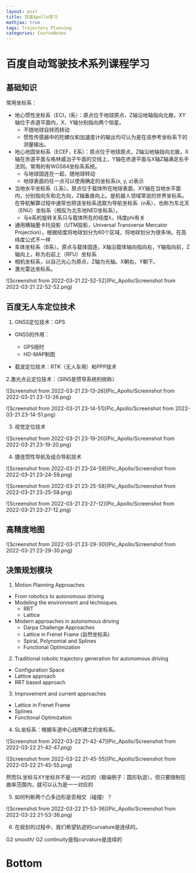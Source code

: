 ```yaml
---
layout: post
title: 百度Apollo学习
mathjax: true
tags: Trajectory Planning
categories: CourseNotes
---
```




# 百度自动驾驶技术系列课程学习

## 基础知识

常用坐标系：

- 地心惯性坐标系（ECI，I系）：原点位于地球原点，Z轴沿地轴指向北极，XY轴位于赤道平面内，X、Y轴分别指向两个恒星。
  - 不随地球自转而转动
  - 惯性传感器中的陀螺仪和加速度计的输出均可认为是在该参考坐标系下的测量输出。
- 地心地固坐标系（ECEF，E系）：原点位于地球原点，Z轴沿地轴指向北极，X轴在赤道平面与格林威治子午面的交线上，Y轴在赤道平面与X轴Z轴满足右手法则。常用的有WGS84坐标系系统。
  - 与地球固连在一起，随地球转动
  - 地球表面的任一点可以使用确定的坐标系(x, y, z)表示
- 当地水平坐标系（L系）。原点位于载体所在地球表面，XY轴在当地水平面内，分别指向东和北方向，Z轴垂直向上。是机器人领域常说的世界坐标系。在导航解算过程中通常也把该坐标系选取为导航坐标系（n系），也称为东北天（ENU）坐标系（相反为北东地NED坐标系）。
  - 与e系的旋转关系只与载体所在的经度λ，纬度phi有关
- 通用横轴墨卡托投影（UTM投影，Universal Transverse Mercator Projection）。根据经度将地球划分为60个区域，将地球划分为很多块。在高纬度公式不一样
- 车体坐标系（B系）。原点与载体固连，X轴沿载体轴向指向右，Y轴指向前，Z轴向上，称为右前上（RFU）坐标系
- 相机坐标系，以自己光心为原点，Z轴为光轴。X朝右，Y朝下。
- 激光雷达坐标系。

![Screenshot from 2022-03-21 22-52-52](Pic_Apollo/Screenshot from 2022-03-21 22-52-52.png)



## 百度无人车定位技术

1. GNSS定位技术：GPS

- GNSS的作用：
  - GPS授时
  - HD-MAP制图

- 载波定位技术：RTK（无人车用）和PPP技术

2.激光点云定位技术：（SINS是惯导系统的统称）

![Screenshot from 2022-03-21 23-13-26](Pic_Apollo/Screenshot from 2022-03-21 23-13-26.png)

![Screenshot from 2022-03-21 23-14-51](Pic_Apollo/Screenshot from 2022-03-21 23-14-51.png)

3. 视觉定位技术

![Screenshot from 2022-03-21 23-19-20](Pic_Apollo/Screenshot from 2022-03-21 23-19-20.png)

4. 捷连惯性导航及组合导航技术

![Screenshot from 2022-03-21 23-24-59](Pic_Apollo/Screenshot from 2022-03-21 23-24-59.png)

![Screenshot from 2022-03-21 23-25-58](Pic_Apollo/Screenshot from 2022-03-21 23-25-58.png)

![Screenshot from 2022-03-21 23-27-12](Pic_Apollo/Screenshot from 2022-03-21 23-27-12.png)

## 高精度地图

![Screenshot from 2022-03-21 23-29-30](Pic_Apollo/Screenshot from 2022-03-21 23-29-30.png)



## 决策规划模块

1. Motion Planning Approaches

- From robotics to autonomous driving
- Modeling the environment and techniques.
  - RRT
  - Lattice
- Modern approaches in autonomous driving
  - Darpa Challenge Approaches
  - Lattice in Frenet Frame (自然坐标系)
  - Spiral, Polynomial and Splines
  - Functional Optimization

2. Traditional robotic trajectory generation for autonomous driving

- Configuration Space
- Lattice approach
- RRT based approach

3. Improvement and current approaches

- Lattice in Frenet Frame
- Splines
- Functional Optimization

4. SL坐标系：根据车道中心线所建立的坐标系。

![Screenshot from 2022-03-22 21-42-47](Pic_Apollo/Screenshot from 2022-03-22 21-42-47.png)

![Screenshot from 2022-03-22 21-45-55](Pic_Apollo/Screenshot from 2022-03-22 21-45-55.png)

然而SL坐标与XY坐标并不是一一对应的（极端例子：圆形轨迹），但只要限制在曲率范围内，就可以认为是一一对应的

5. 如何判断两个凸多边形是否相交（碰撞）？

![Screenshot from 2022-03-22 21-53-36](Pic_Apollo/Screenshot from 2022-03-22 21-53-36.png)

6. 在规划的过程中，我们希望轨迹的curvature是连续的。

G2 smooth/ G2 continuity是指curvature是连续的







# Bottom
